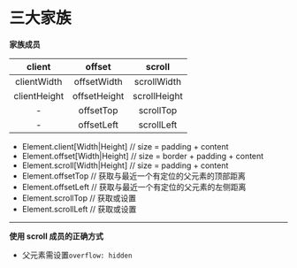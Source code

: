 # 三大家族

**家族成员**

|    client    |    offset    |    scroll    |
| :----------: | :----------: | :----------: |
| clientWidth  | offsetWidth  | scrollWidth  |
| clientHeight | offsetHeight | scrollHeight |
|      -       |  offsetTop   |  scrollTop   |
|      -       |  offsetLeft  |  scrollLeft  |

- Element.client[Width|Height] // size = padding + content
- Element.offset[Width|Height] // size = border + padding + content
- Element.scroll[Width|Height] // size = padding + content
- Element.offsetTop // 获取与最近一个有定位的父元素的顶部距离
- Element.offsetLeft // 获取与最近一个有定位的父元素的左侧距离
- Element.scrollTop // 获取或设置
- Element.scrollLeft // 获取或设置

---

**使用 scroll 成员的正确方式**

- 父元素需设置`overflow: hidden`